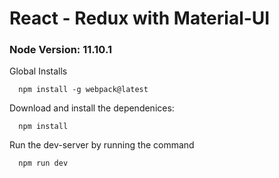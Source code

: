 # React - Redux with Material-UI

### Node Version: 11.10.1

Global Installs
```
  npm install -g webpack@latest
```

Download and install the dependenices:
```
  npm install
```

Run the dev-server by running the command
```
  npm run dev
```
